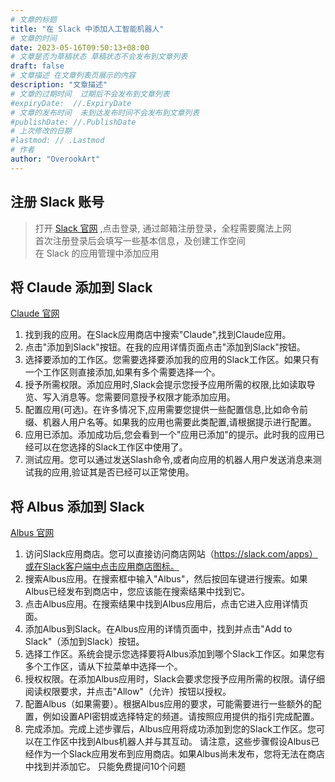 ```yaml
---
# 文章的标题
title: "在 Slack 中添加人工智能机器人"
# 文章的时间
date: 2023-05-16T09:50:13+08:00
# 文章是否为草稿状态 草稿状态不会发布到文章列表
draft: false
# 文章描述 在文章列表页展示的内容
description: "文章描述"
# 文章的过期时间  过期后不会发布到文章列表
#expiryDate:  //.ExpiryDate
# 文章的发布时间  未到达发布时间不会发布到文章列表
#publishDate: //.PublishDate
# 上次修改的日期
#lastmod: // .Lastmod
# 作者
author: "OverookArt"
---
```


## 注册 Slack 账号  
 
> 打开 [Slack 官网](https://slack.com/ "Slack 官网") ,点击登录, 通过邮箱注册登录，全程需要魔法上网  
> 首次注册登录后会填写一些基本信息，及创建工作空间  
> 在 Slack 的应用管理中添加应用

## 将 Claude 添加到 Slack  

[Claude 官网](https://www.anthropic.com "Claude 官网")  

1. 找到我的应用。在Slack应用商店中搜索"Claude",找到Claude应用。
2. 点击"添加到Slack"按钮。在我的应用详情页面点击"添加到Slack"按钮。
3. 选择要添加的工作区。您需要选择要添加我的应用的Slack工作区。如果只有一个工作区则直接添加,如果有多个需要选择一个。
4. 授予所需权限。添加应用时,Slack会提示您授予应用所需的权限,比如读取导览、写入消息等。您需要同意授予权限才能添加应用。
5. 配置应用(可选)。在许多情况下,应用需要您提供一些配置信息,比如命令前缀、机器人用户名等。如果我的应用也需要此类配置,请根据提示进行配置。
6. 应用已添加。添加成功后,您会看到一个"应用已添加"的提示。此时我的应用已经可以在您选择的Slack工作区中使用了。
7. 测试应用。您可以通过发送Slash命令,或者向应用的机器人用户发送消息来测试我的应用,验证其是否已经可以正常使用。



## 将 Albus 添加到 Slack  

[Albus 官网](https://www.springworks.in/albus/ "Albus 官网")  

1. 访问Slack应用商店。您可以直接访问商店网站（https://slack.com/apps）或在Slack客户端中点击应用商店图标。
2. 搜索Albus应用。在搜索框中输入"Albus"，然后按回车键进行搜索。如果Albus已经发布到商店中，您应该能在搜索结果中找到它。
3. 点击Albus应用。在搜索结果中找到Albus应用后，点击它进入应用详情页面。
4. 添加Albus到Slack。在Albus应用的详情页面中，找到并点击"Add to Slack"（添加到Slack）按钮。
5. 选择工作区。系统会提示您选择要将Albus添加到哪个Slack工作区。如果您有多个工作区，请从下拉菜单中选择一个。
6. 授权权限。在添加Albus应用时，Slack会要求您授予应用所需的权限。请仔细阅读权限要求，并点击"Allow"（允许）按钮以授权。
7. 配置Albus（如果需要）。根据Albus应用的要求，可能需要进行一些额外的配置，例如设置API密钥或选择特定的频道。请按照应用提供的指引完成配置。
8. 完成添加。完成上述步骤后，Albus应用将成功添加到您的Slack工作区。您可以在工作区中找到Albus机器人并与其互动。
请注意，这些步骤假设Albus已经作为一个Slack应用发布到应用商店。如果Albus尚未发布，您将无法在商店中找到并添加它。
只能免费提问10个问题  